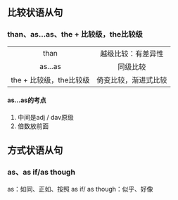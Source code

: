 ## 比较状语从句
### than、as…as、the + 比较级，the比较级
|                         |                    |
|:-----------------------:|:------------------:|
|          than           | 越级比较：有差异性 |
|          as…as          |      同级比较      | 
| the + 比较级，the比较级 |    倚变比较，渐进式比较               |
#### as…as的考点
1. 中间是adj / dav原级
2. 倍数放前面

## 方式状语从句
### as、as if/as though
as：如同、正如、按照
as if/ as though：似乎、好像